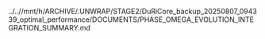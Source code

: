 ../..//mnt/h/ARCHIVE/.UNWRAP/STAGE2/DuRiCore_backup_20250807_094339_optimal_performance/DOCUMENTS/PHASE_OMEGA_EVOLUTION_INTEGRATION_SUMMARY.md